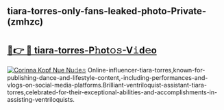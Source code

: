 ## tiara-torres-only-fans​-leaked-photo​-Private-(zmhzc)


# <h2><a href="https://mediaupload.pro?title=tiara-torres&ref=git">🔗👉 🔴 tiara-torres-P𝚑ot𝚘𝚜-V𝚒d𝚎o</a></h2>

[![Corinna Kopf Nue Nu𝚍e𝚜](https://i.imgur.com/0qMVB7G.gif)](https://mediaupload.pro?title=tiara-torres&ref=git)
Online-influencer-tiara-torres,known-for-publishing-dance-and-lifestyle-content,-including-performances-and-vlogs-on-social-media-platforms.Brilliant-ventriloquist-assistant-tiara-torres,celebrated-for-their-exceptional-abilities-and-accomplishments-in-assisting-ventriloquists.  